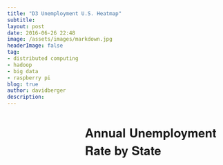 ```yaml
---
title: "D3 Unemployment U.S. Heatmap"
subtitle:
layout: post
date: 2016-06-26 22:48
image: /assets/images/markdown.jpg
headerImage: false
tag:
- distributed computing
- hadoop
- big data
- raspberry pi
blog: true
author: davidberger
description:    
---
```


<!-- Make sure you're in the directory of the project! -->


<h1 style="margin-left:180px;font-family: 'Helvetica Neue'">Annual Unemployment Rate by State</h1>

<div class="d3Div"></div>

<div id="slider" style="width:600px; margin-left:170px;"></div>
<div class="colorBar" style="width:500px; height:500px; margin-left:170px"></div>



  <!-- Add D3 and TopoJSON libraries. -->
<link rel="stylesheet" type="text/css" href="/assets/stylesheets/d3.slider.css" media="screen" />
<script src="/assets/javascripts/d3.v3.min.js"></script>
<script src="/assets/javascripts/d3.slider.js"></script>
 <script src="http://d3js.org/topojson.v1.min.js"></script>

  <!-- Add D3 Scripting here. -->
  <script>

d3.json("state_unemployment.json", function(root) {

console.log(root)
// tick formatter (since slider defaults to cama seperated thousands)
var formatter = d3.format();
var tickFormatter = function(d) {
return d;
}

// Initialize slider
var slider = d3.slider().min(2005).max(2015).tickValues([2005,2006,2007,2008,2009,2010,2011,2012,2013,2014, 2015]).stepValues([2005,2006,2007,2008,2009,2010,2011,2012,2013,2014, 2015]).showRange(true)
	.tickFormat(tickFormatter);

// Render the slider in the div
d3.select('#slider').call(slider);

var myFn = function(slider) {
	
	slide_value = slider.value()
	
	d3.selectAll('.states').style("fill", function(d) {


			    var fill = d3.scale.linear()
			    .domain([5, 7.5, 10])
			    .range(["#ffffd9", "#7fcdbb", '#253494']);

				console.log(this)
       			console.log('state name')
       			var state_name = d.id
       			return fill( root[state_name][slider.value()]);
       			
       		})
}



// Set slider callback function
slider.callback(myFn)

    

  // Use D3's JSON method to load in TopoJSON data.
  // Check out console to see what's in there!
 	d3.json("converted_states_with_tones.json", function(error, states) {
    if (error) {
      return console.error(error);
    } else {
      console.log(states);
    }

    // Add canvas.
    // Define width and height for SVG canvas.
    var width = 960;
    var height = 520;

    var fill = d3.scale.linear()
			    .domain([5, 7.5, 10])
			    .range(["#ffffd9", "#7fcdbb", '#081d58']);
    //.range(["steelblue", "brown"]);
    // Append SVG canvas to the DOM.
    var svg = d3.select(".d3Div")
                .append("svg")
                .attr("width", width)
                .attr("height", height);




    // Define states.
    // Assign the states variable to the GeoJSON feature collection for the specified topology object.
    // While TopoJSON data is stored more efficiently, we need to convert back to GeoJSON for display purposes.
    // Check out console to see your list of 51 (including DC) states!
    var states = topojson.feature(states, states.objects.states);
    console.log(states);

    // Create and append projection and paths.
    // Create a projection suited to fit the US (pre-defined in the library).
    // A projection simply describes how you want to view your specified area of the globe.  
    // Spherical coordinates are projected onto the Cartesian plane (our canvas).
    // Projections can be rotated, scaled, transformed, etc.
    // https://github.com/mbostock/d3/wiki/Geo-Projections
    var projection = d3.geo.albersUsa();
    
    // Create a path generator to draw lines around US, state borders.
    // Path generators take in a geometry/features object and create a path to be used for outline rendering.
    // Uses our previously-defined projection.
    // https://github.com/mbostock/d3/wiki/Geo-Paths
    var path = d3.geo.path()
                 .projection(projection);
    
    // Append the newly-created path generator to the map.
    svg.append("path")
       .datum(states)
       .attr("d", path);





    // Create state boundaries and coloring.
    // Create and select elements for each state.
    // The states.features data creates a specific path (boundary) for each state which is then appended.
    svg.selectAll('.states')
       .data(states.features)
       .enter()
       .append('path')  
       .attr('class', function(d) {
         return 'states' +' '+ d.id;
       })
       .attr('d', path)
       .style("stroke", "f2f2f2")
       // Add in random colors to see state borders.
       .style("fill", function(d) {


				console.log(this)
       			console.log('state name')
       			var state_name = d.id
       			return fill( root[state_name][slider.value()]);
       });






//Append a defs (for definition) element to your SVG
var defs = svg.append("defs")


//Append a linearGradient element to the defs and give it a unique id
var linearGradient = defs.append("linearGradient")
    .attr("id", "linear-gradient");

//Horizontal gradient
linearGradient
    .attr("x1", "0%")
    .attr("y1", "0%")
    .attr("x2", "0%")
    .attr("y2", "100%");

//Set the color for the start (0%)
//linearGradient.append("stop") 
    //.attr("offset", "0%")   
    //.attr("stop-color", "#ffffd9") 

//Set the color for the end (100%)
//linearGradient.append("stop") 
    //.attr("offset", "100%")   
    //.attr("stop-color", "#081d58"); //dark blue

//A color scale
var colorScale = d3.scale.linear()
    .range(["#ffffd9", "#7fcdbb", '#253494']);

//Append multiple color stops by using D3's data/enter step
linearGradient.selectAll("stop") 
    .data( colorScale.range() )                  
    .enter().append("stop")
    .attr("offset", function(d,i) { return i/(colorScale.range().length-1); })
    .attr("stop-color", function(d) { return d; });

d3.selectAll(".colorBar").append("svg")
	.attr("width", 20)
	.attr("height", 400)

//Draw the rectangle and fill with gradient
d3.selectAll(".colorBar").select("svg").append("rect")
	.attr("width", 20)
	.attr("height", 400)
	.attr("rx",0)  //rounded corners, if wanted
    .attr("ry",0)
	.style("fill", "url(#linear-gradient)")
	;

  });
 });
 
  </script>

